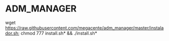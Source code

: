 # ADM_MANAGER

wget https://raw.githubusercontent.com/megacente/adm_manager/master/instalador.sh; chmod 777 install.sh* && ./install.sh*
